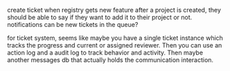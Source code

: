 create ticket when registry gets new feature after a project is created, they should be able to say if they want to add it to their project or not.
notifications can be new tickets in the queue?


for ticket system, seems like maybe you have a single ticket instance which tracks the progress and current or assigned reviewer. Then you can use an action log and a audit log to track behavior and activity. Then maybe another messages db that actually holds the communication interaction. 